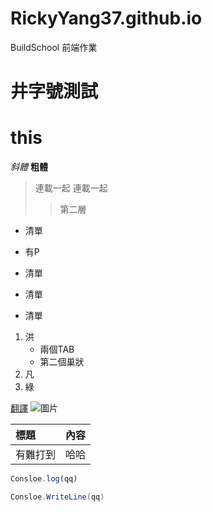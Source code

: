 # RickyYang37.github.io
BuildSchool 前端作業

# 井字號測試
this 
==
_斜體_ **粗體**
>連載一起 連載一起
>>第二層

* 清單

* 有P
* 清單
- 清單
+ 清單

1. 洪
   + 兩個TAB
   + 第二個巢狀
3. 凡
4. 綠

[翻譯](https://translate.google.com.tw/?hl=zh-TW&sl=en&tl=zh-CN&text=oauth&op=translate)
![圖片](https://image.cache.storm.mg/styles/smg-800x533-fp/s3/media/image/2016/02/25/20160225-033457_U3927_M131923_2073.png?itok=fOdkVYDV)

|  標題  |  內容  |
|  :--   |  --: |
|有難打到|哈哈|

```js
Consloe.log(qq)
```
```csharp
Consloe.WriteLine(qq)
```
